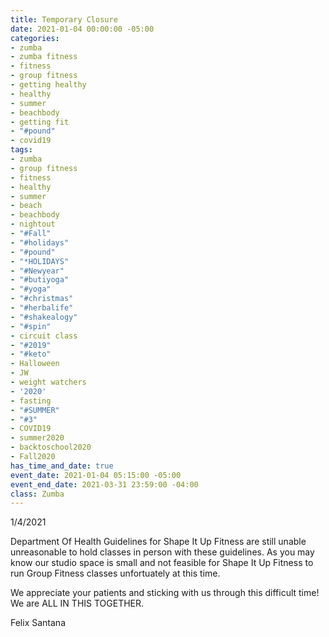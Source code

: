 ```yaml
---
title: Temporary Closure
date: 2021-01-04 00:00:00 -05:00
categories:
- zumba
- zumba fitness
- fitness
- group fitness
- getting healthy
- healthy
- summer
- beachbody
- getting fit
- "#pound"
- covid19
tags:
- zumba
- group fitness
- fitness
- healthy
- summer
- beach
- beachbody
- nightout
- "#Fall"
- "#holidays"
- "#pound"
- "*HOLIDAYS"
- "#Newyear"
- "#butiyoga"
- "#yoga"
- "#christmas"
- "#herbalife"
- "#shakealogy"
- "#spin"
- circuit class
- "#2019"
- "#keto"
- Halloween
- JW
- weight watchers
- '2020'
- fasting
- "#SUMMER"
- "#3"
- COVID19
- summer2020
- backtoschool2020
- Fall2020
has_time_and_date: true
event_date: 2021-01-04 05:15:00 -05:00
event_end_date: 2021-03-31 23:59:00 -04:00
class: Zumba
---
```


1/4/2021

 Department Of Health Guidelines for Shape It Up Fitness are still unable unreasonable to hold classes in person with these guidelines. As you may know our studio space is small and not feasible for Shape It Up Fitness to run Group Fitness classes unfortuately at this time.

We appreciate your patients and sticking with us through this difficult time! We are ALL IN THIS TOGETHER.

Felix Santana
